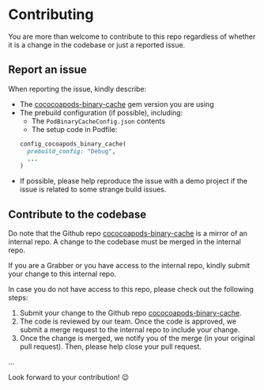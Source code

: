 # Contributing

You are more than welcome to contribute to this repo regardless of whether it is a change in the codebase or just a reported issue.

## Report an issue

When reporting the issue, kindly describe:
- The [cococoapods-binary-cache](https://github.com/grab/cocoapods-binary-cache/tags) gem version you are using
- The prebuild configuration (if possible), including:
  - The `PodBinaryCacheConfig.json` contents
  - The setup code in Podfile:
  ```rb
  config_cocoapods_binary_cache(
    prebuild_config: "Debug",
    ...
  )
  ```
- If possible, please help reproduce the issue with a demo project if the issue is related to some strange build issues.

## Contribute to the codebase

Do note that the Github repo [cococoapods-binary-cache](https://github.com/grab/cocoapods-binary-cache) is a mirror of an internal repo. A change to the codebase must be merged in the internal repo.

If you are a Grabber or you have access to the internal repo, kindly submit your change to this internal repo.

In case you do not have access to this repo, please check out the following steps:

1. Submit your change to the Github repo [cococoapods-binary-cache](https://github.com/grab/cocoapods-binary-cache).
2. The code is reviewed by our team. Once the code is approved, we submit a merge request to the internal repo to include your change.
3. Once the change is merged, we notify you of the merge (in your original pull request). Then, please help close your pull request.

...

Look forward to your contribution! 😉
